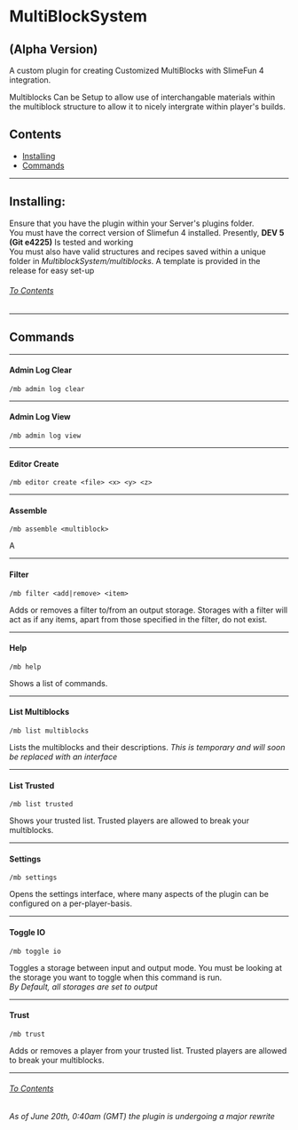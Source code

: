 <h1>MultiBlockSystem</h1>  
<h2>(Alpha Version)</h2>

A custom plugin for creating Customized MultiBlocks with SlimeFun 4 integration.

Multiblocks Can be Setup to allow use of interchangable materials within the multiblock structure to allow it to nicely
intergrate within player's builds.

<h2 id="contents">Contents</h2>

* <a href="#install">Installing</a>
* <a href="#cmds">Commands</a>

<hr>
<h2 id="install">Installing:</h2>
Ensure that you have the plugin within your Server's plugins folder. <br>
You must have the correct version of Slimefun 4 installed. Presently, <b>DEV 5 (Git e4225)</b> Is tested and working <br>
You must also have valid structures and recipes saved within a unique folder in <i>MultiblockSystem/multiblocks</i>. A template is provided in the release for easy set-up

<a href="#contents"><h6>To Contents</h6></a>

<hr>

<h2 id="cmds">Commands</h2>

<hr>

<h4>Admin Log Clear</h4>

`/mb admin log clear`

<hr>

<h4>Admin Log View</h4>

`/mb admin log view`

<hr>

<h4>Editor Create</h4>

`/mb editor create <file> <x> <y> <z>`

<hr>

<h4>Assemble</h4>

`/mb assemble <multiblock>`

<p>
	A
	<br>
</p>

<hr>

<h4>Filter</h4>

`/mb filter <add|remove> <item>`

<p>
	Adds or removes a filter to/from an output storage. Storages with a filter will act as if any items, apart from those specified in the filter, do not exist.
	<br>
</p>

<hr>

<h4>Help</h4>

`/mb help`

<p>
	Shows a list of commands.
	<br>
</p>

<hr>

<h4>List Multiblocks</h4>

`/mb list multiblocks`

<p>
	Lists the multiblocks and their descriptions.
	<i>This is temporary and will soon be replaced with an interface</i>
	<br>
</p>

<hr>

<h4>List Trusted</h4>

`/mb list trusted`

<p>
	Shows your trusted list. Trusted players are allowed to break your multiblocks.
	<br>
</p>

<hr>

<h4>Settings</h4>

`/mb settings`

<p>
	Opens the settings interface, where many aspects of the plugin can be configured on a per-player-basis.
	<br>
</p>

<hr>

<h4>Toggle IO</h4>

`/mb toggle io`

<p>
	Toggles a storage between input and output mode. You must be looking at the storage you want to toggle when this command is run.
	<br>
	<i>By Default, all storages are set to output</i>
</p>

<hr>

<h4>Trust</h4>

`/mb trust`

<p>
	Adds or removes a player from your trusted list. Trusted players are allowed to break your multiblocks.
	<br>
</p>

<hr>

<a href="#contents"><h6>To Contents</h6></a>

<i>As of June 20th, 0:40am (GMT) the plugin is undergoing a major rewrite</i>
